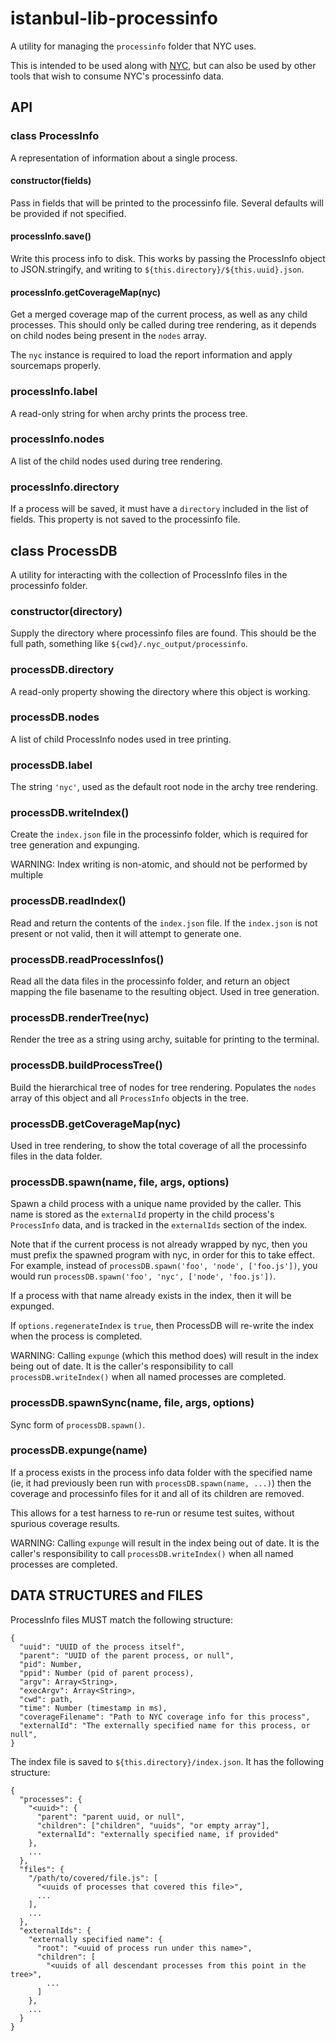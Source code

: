 # istanbul-lib-processinfo

A utility for managing the `processinfo` folder that NYC uses.

This is intended to be used along with [NYC](https://npm.im/nyc), but can also
be used by other tools that wish to consume NYC's processinfo data.

## API

### class ProcessInfo

A representation of information about a single process.

#### constructor(fields)

Pass in fields that will be printed to the processinfo file.  Several defaults
will be provided if not specified.

#### processInfo.save()

Write this process info to disk.  This works by passing the ProcessInfo object
to JSON.stringify, and writing to `${this.directory}/${this.uuid}.json`.

#### processInfo.getCoverageMap(nyc)

Get a merged coverage map of the current process, as well as any child
processes.  This should only be called during tree rendering, as it depends on
child nodes being present in the `nodes` array.

The `nyc` instance is required to load the report information and apply
sourcemaps properly.

### processInfo.label

A read-only string for when archy prints the process tree.

### processInfo.nodes

A list of the child nodes used during tree rendering.

### processInfo.directory

If a process will be saved, it must have a `directory` included
in the list of fields.  This property is not saved to the processinfo file.

## class ProcessDB

A utility for interacting with the collection of ProcessInfo files in the
processinfo folder.

### constructor(directory)

Supply the directory where processinfo files are found.  This should be the
full path, something like `${cwd}/.nyc_output/processinfo`.

### processDB.directory

A read-only property showing the directory where this object is working.

### processDB.nodes

A list of child ProcessInfo nodes used in tree printing.

### processDB.label

The string `'nyc'`, used as the default root node in the archy tree rendering.

### processDB.writeIndex()

Create the `index.json` file in the processinfo folder, which is required for
tree generation and expunging.

WARNING: Index writing is non-atomic, and should not be performed by multiple 

### processDB.readIndex()

Read and return the contents of the `index.json` file.  If the `index.json` is
not present or not valid, then it will attempt to generate one.

### processDB.readProcessInfos()

Read all the data files in the processinfo folder, and return an object mapping
the file basename to the resulting object.  Used in tree generation.

### processDB.renderTree(nyc)

Render the tree as a string using archy, suitable for printing to the terminal.

### processDB.buildProcessTree()

Build the hierarchical tree of nodes for tree rendering.  Populates the `nodes`
array of this object and all `ProcessInfo` objects in the tree.

### processDB.getCoverageMap(nyc)

Used in tree rendering, to show the total coverage of all the processinfo files
in the data folder.

### processDB.spawn(name, file, args, options)

Spawn a child process with a unique name provided by the caller.  This name is
stored as the `externalId` property in the child process's `ProcessInfo` data,
and is tracked in the `externalIds` section of the index.

Note that if the current process is not already wrapped by nyc, then you must
prefix the spawned program with nyc, in order for this to take effect.  For
example, instead of `processDB.spawn('foo', 'node', ['foo.js'])`, you would run
`processDB.spawn('foo', 'nyc', ['node', 'foo.js'])`.

If a process with that name already exists in the index, then it will be
expunged.

If `options.regenerateIndex` is `true`, then ProcessDB will re-write the index
when the process is completed.

WARNING: Calling `expunge` (which this method does) will result in the index
being out of date.  It is the caller's responsibility to call
`processDB.writeIndex()` when all named processes are completed.

### processDB.spawnSync(name, file, args, options)

Sync form of `processDB.spawn()`.

### processDB.expunge(name)

If a process exists in the process info data folder with the specified name
(ie, it had previously been run with `processDB.spawn(name, ...)`) then the
coverage and processinfo files for it and all of its children are removed.

This allows for a test harness to re-run or resume test suites, without
spurious coverage results.

WARNING: Calling `expunge` will result in the index being out of date.  It is
the caller's responsibility to call `processDB.writeIndex()` when all named
processes are completed.

## DATA STRUCTURES and FILES

ProcessInfo files MUST match the following structure:

```
{
  "uuid": "UUID of the process itself",
  "parent": "UUID of the parent process, or null",
  "pid": Number,
  "ppid": Number (pid of parent process),
  "argv": Array<String>,
  "execArgv": Array<String>,
  "cwd": path,
  "time": Number (timestamp in ms),
  "coverageFilename": "Path to NYC coverage info for this process",
  "externalId": "The externally specified name for this process, or null",
}
```

The index file is saved to `${this.directory}/index.json`.  It has
the following structure:

```
{
  "processes": {
    "<uuid>": {
      "parent": "parent uuid, or null",
      "children": ["children", "uuids", "or empty array"],
      "externalId": "externally specified name, if provided"
    },
    ...
  },
  "files": {
    "/path/to/covered/file.js": [
      "<uuids of processes that covered this file>",
      ...
    ],
    ...
  },
  "externalIds": {
    "externally specified name": {
      "root": "<uuid of process run under this name>",
      "children": [
        "<uuids of all descendant processes from this point in the tree>",
        ...
      ]
    },
    ...
  }
}
```
